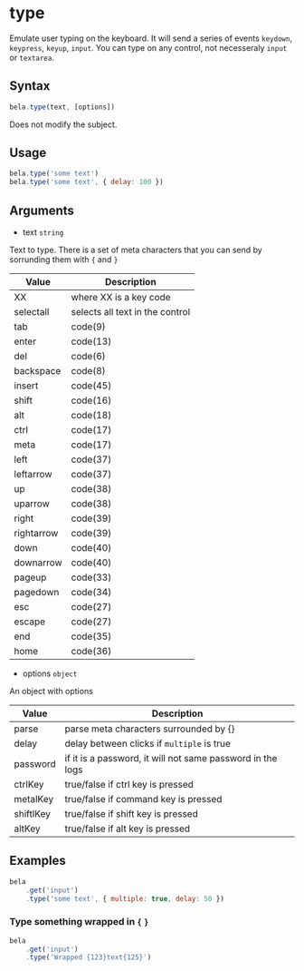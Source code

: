 # type

Emulate user typing on the keyboard. It will send a series of events `keydown`, `keypress`, `keyup`, `input`. You can type on any control, not necesseraly `input` or `textarea`.

## Syntax

```js
bela.type(text, [options])
```
Does not modify the subject.

## Usage

```js
bela.type('some text')
bela.type('some text', { delay: 100 })
```

## Arguments

- text `string`

Text to type. There is a set of meta characters that you can send by sorrunding them with `{` and `}`

| Value | Description |
| ----- | ----------- |
| XX             | where XX is a key code |
| selectall      | selects all text in the control |
| tab            | code(9) |
| enter          | code(13) |
| del            | code(6) |
| backspace      | code(8) |
| insert         | code(45) |
| shift          | code(16) |
| alt            | code(18) |
| ctrl           | code(17) |
| meta           | code(17) |
| left           | code(37) |
| leftarrow      | code(37) |
| up             | code(38) |
| uparrow        | code(38) |
| right          | code(39) |
| rightarrow     | code(39) |
| down           | code(40) |
| downarrow      | code(40) |
| pageup         | code(33) |
| pagedown       | code(34) |
| esc            | code(27) |
| escape         | code(27) |
| end            | code(35) |
| home           | code(36) |

- options `object`

An object with options

| Value | Description |
| ----- | ----------- |
| parse | parse meta characters surrounded by {} |
| delay | delay between clicks if `multiple` is true |
| password | if it is a password, it will not same password in the logs |
| ctrlKey | true/false if ctrl key is pressed |
| metalKey | true/false if command key is pressed |
| shiftlKey | true/false if shift key is pressed |
| altKey | true/false if alt key is pressed |

## Examples

```js
bela
    .get('input')
    .type('some text', { multiple: true, delay: 50 })
```

### Type something wrapped in `{` `}`

```js
bela
    .get('input')
    .type('Wrapped {123}text{125}')
```